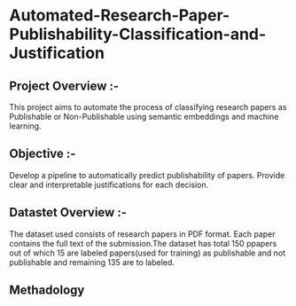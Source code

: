 # Automated-Research-Paper-Publishability-Classification-and-Justification
## Project Overview :-
This project aims to automate the process of classifying research papers as Publishable or Non-Publishable using semantic embeddings and machine learning.
## Objective :-
Develop a pipeline to automatically predict publishability of papers.
Provide clear and interpretable justifications for each decision.
## Datastet Overview :-
The dataset used consists of research papers in PDF format. Each paper contains the full text of the submission.The dataset has total 150 ppapers out of which 15 are labeled papers(used for training) as publishable and not publishable and remaining 135 are to labeled.
## Methadology
